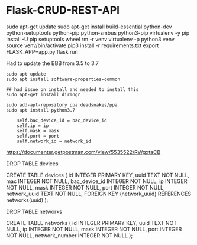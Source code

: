 # Flask-CRUD-REST-API

sudo apt-get update
sudo apt-get install build-essential python-dev python-setuptools python-pip python-smbus python3-pip virtualenv -y
pip install -U pip setuptools wheel
rm -r venv
virtualenv -p python3 venv
source venv/bin/activate
pip3 install -r requirements.txt
export FLASK_APP=app.py
flask run

Had to update the BBB from 3.5 to 3.7

```
sudo apt update
sudo apt install software-properties-common

## had issue on install and needed to install this
sudo apt-get install dirmngr

sudo add-apt-repository ppa:deadsnakes/ppa
sudo apt install python3.7
```


        self.bac_device_id = bac_device_id
        self.ip = ip
        self.mask = mask
        self.port = port
        self.network_id = network_id

https://documenter.getpostman.com/view/5535522/RWgxtaCB
 
DROP TABLE devices

CREATE TABLE devices (
	id INTEGER PRIMARY KEY,
	uuid TEXT NOT NULL,
	mac INTEGER NOT NULL,
	bac_device_id INTEGER NOT NULL,
	ip INTEGER NOT NULL,
	mask INTEGER NOT NULL,
    port INTEGER NOT NULL,
	network_uuid TEXT NOT NULL,
	FOREIGN KEY (network_uuid) REFERENCES networks(uuid)
);
 
DROP TABLE networks

CREATE TABLE networks (
	id INTEGER PRIMARY KEY,
	uuid TEXT NOT NULL,
	ip INTEGER NOT NULL,
	mask INTEGER NOT NULL,
	port INTEGER NOT NULL,
	network_number INTEGER NOT NULL
);
  

